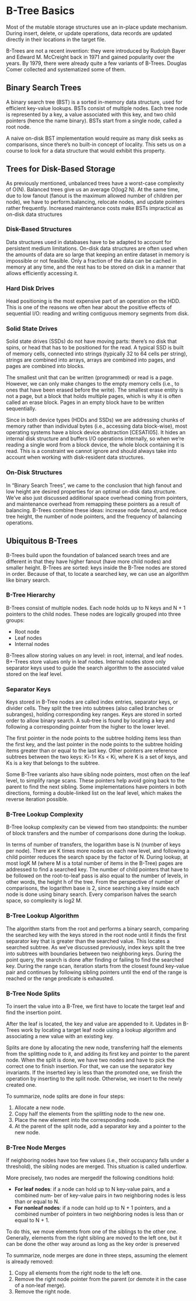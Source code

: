 # B-Tree Basics

Most of the mutable storage structures use an in-place update mechanism. During insert, delete, or update operations, data records are updated directly in their locations in the target file. 

B-Trees are not a recent invention: they were introduced by Rudolph Bayer and Edward M. McCreight back in 1971 and gained popularity over the years. By 1979, there were already quite a few variants of B-Trees. Douglas Comer collected and systematized some of them. 

## Binary Search Trees

A binary search tree (BST) is a sorted in-memory data structure, used for efficient key-value lookups. BSTs consist of multiple nodes. Each tree node is represented by a key, a value associated with this key, and two child pointers (hence the name binary).
BSTs start from a single node, called a root node. 

A naive on-disk BST implementation would require as many disk seeks as comparisons, since there’s no built-in concept of locality. This sets us on a course to look for a data structure that would exhibit this property.

## Trees for Disk-Based Storage

As previously mentioned, unbalanced trees have a worst-case complexity of O(N). Balanced trees give us an average O(log2 N). At the same time, due to low fanout (fanout is the maximum allowed number of children per node), we have to perform.balancing, relocate nodes, and update pointers rather frequently. Increased maintenance costs make BSTs impractical as on-disk data structures

### Disk-Based Structures

Data structures used in databases have to be adapted to account for persistent medium limitations. On-disk data structures are often used when the amounts of data are so large that keeping an entire dataset in memory is impossible or not feasible. Only a fraction of
the data can be cached in memory at any time, and the rest has to be stored on disk in a manner that allows efficiently accessing it.

### Hard Disk Drives

Head positioning is the most expensive part of an operation on the HDD. This is one of the reasons we often hear about the positive effects of sequential I/O: reading and writing contiguous memory segments from disk.


### Solid State Drives

Solid state drives (SSDs) do not have moving parts: there’s no disk that spins, or head that has to be positioned for the read. A typical SSD is built of memory cells, connected into strings (typically 32 to 64 cells per string), strings are combined into arrays, arrays are combined into pages, and pages are combined into blocks.

The smallest unit that can be written (programmed) or read is a page. However, we can only make changes to the empty memory cells (i.e., to ones that have been erased before the write). The smallest erase entity is not a page, but a block that holds multiple pages, which is why it is often called an erase block. Pages in an empty block have to be written sequentially.

Since in both device types (HDDs and SSDs) we are addressing chunks of memory rather than individual bytes (i.e., accessing data block-wise), most operating systems have a block device abstraction [CESATI05]. It hides an internal disk structure and buffers I/O operations internally, so when we’re reading a single word from a block device, the whole block containing it is read. This is a constraint we cannot ignore and should always take into account when working with disk-resident data structures.

### On-Disk Structures

In “Binary Search Trees”, we came to the conclusion that high fanout and low height are desired properties for an optimal on-disk data structure. We’ve also just discussed additional space overhead coming from pointers, and maintenance overhead from remapping these pointers as a result of balancing. B-Trees combine these ideas: increase node fanout, and reduce tree height, the number of node pointers, and the frequency of balancing operations.

## Ubiquitous B-Trees

B-Trees build upon the foundation of balanced search trees and are different in that they have higher fanout (have
more child nodes) and smaller height. B-Trees are sorted: keys inside the B-Tree nodes are stored in order. Because of that, to locate a searched key, we can use an algorithm like binary search.

### B-Tree Hierarchy

B-Trees consist of multiple nodes. Each node holds up to N keys and N + 1 pointers to the child nodes. These nodes are logically grouped into three groups:
- Root node
- Leaf nodes
- Internal nodes

B-Trees allow storing values on any level: in root, internal, and leaf nodes. B+-Trees store values only in leaf nodes. Internal nodes store only separator keys used to guide the search algorithm to the associated value stored on the leaf level.

### Separator Keys

Keys stored in B-Tree nodes are called index entries, separator keys, or divider cells. They split the tree into subtrees (also called branches or subranges), holding corresponding key ranges. Keys are stored in sorted order to allow binary search. A sub‐tree is found by locating a key and following a corresponding pointer from the higher to the lower level.

The first pointer in the node points to the subtree holding items less than the first key, and the last pointer in the node points to the subtree holding items greater than or equal to the last key. Other pointers are reference subtrees between the two keys: Ki-1≤ Ks < Ki, where K is a set of keys, and Ks is a key that belongs to the subtree.

Some B-Tree variants also have sibling node pointers, most often on the leaf level, to simplify range scans. These pointers help avoid going back to the parent to find the next sibling. Some implementations have pointers in both directions, forming a double-linked list on the leaf level, which makes the reverse iteration possible.

### B-Tree Lookup Complexity

B-Tree lookup complexity can be viewed from two standpoints: the number of block transfers and the number of comparisons done during the lookup.

In terms of number of transfers, the logarithm base is N (number of keys per node). There are K times more nodes on each new level, and following a child pointer reduces the search space by the factor of N. During lookup, at most logK M (where M is a total number of items in the B-Tree) pages are addressed to find a searched key. The number of child pointers that have to be followed on the root-to-leaf pass is also equal to the number of levels, in other words, the height h of the tree. From the perspective of number of comparisons, the logarithm base is 2, since searching a key inside each node is done using binary search. Every comparison
halves the search space, so complexity is log2 M.

### B-Tree Lookup Algorithm

The algorithm starts from the root and performs a binary search, comparing the searched key with the keys stored in the root node until it finds the first separator key that is greater than the searched value. This locates a searched subtree. As we’ve
discussed previously, index keys split the tree into subtrees with boundaries between two neighboring keys. 
During the point query, the search is done after finding or failing to find the searched key. During the range scan, iteration starts from the closest found key-value pair and continues by following sibling pointers until the end of the range is reached or the
range predicate is exhausted.

### B-Tree Node Splits

To insert the value into a B-Tree, we first have to locate the target leaf and find the insertion point.

After the leaf is located, the key and value are appended to it. Updates in B-Trees work by locating a target leaf node using a lookup algorithm and associating a new value with an existing key.

Splits are done by allocating the new node, transferring half the elements from the splitting node to it, and adding its first key and pointer to the parent node. When the split is done, we have two nodes and have to pick the correct one to finish insertion. For that, we can use the separator key invariants. If the inserted key is less than the promoted one, we finish the operation by inserting to the split node. Otherwise, we insert to the newly created one.

To summarize, node splits are done in four steps:
1. Allocate a new node.
2. Copy half the elements from the splitting node to the new one.
3. Place the new element into the corresponding node.
4. At the parent of the split node, add a separator key and a pointer to the new
node.

### B-Tree Node Merges

If neighboring nodes have too few values (i.e., their occupancy falls under a threshold), the sibling nodes are merged. This situation is called underflow. 

More precisely, two nodes are mergedif the following conditions hold:
- **For leaf nodes**: if a node can hold up to N key-value pairs, and a combined num‐
ber of key-value pairs in two neighboring nodes is less than or equal to N.
- **For nonleaf nodes**: if a node can hold up to N + 1 pointers, and a combined
number of pointers in two neighboring nodes is less than or equal to N + 1.

To do this, we move elements from one of the siblings to the other one. Generally, elements from the right
sibling are moved to the left one, but it can be done the other way around as long as the key order is preserved

To summarize, node merges are done in three steps, assuming the element is already
removed:
1. Copy all elements from the right node to the left one.
2. Remove the right node pointer from the parent (or demote it in the case of a non‐leaf merge).
3. Remove the right node.
